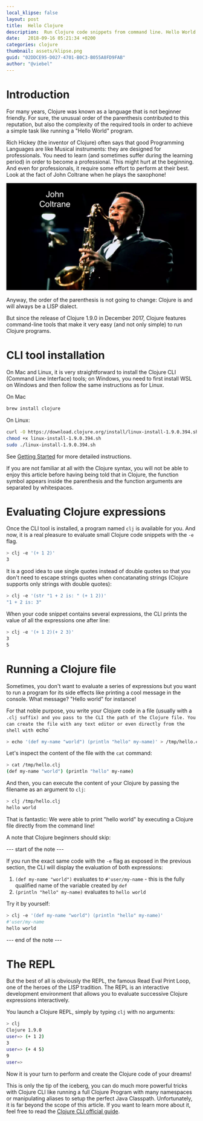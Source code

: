 ```yaml
---
local_klipse: false
layout: post
title:  Hello Clojure
description:  Run Clojure code snippets from command line. Hello World in Clojure.
date:   2018-09-16 05:21:34 +0200
categories: clojure
thumbnail: assets/klipse.png
guid: "02DDCE95-D027-4701-B0C3-B055A8FD9FAB"
author: "@viebel"
---
```



# Introduction

For many years, Clojure was known as a language that is not beginner friendly. For sure, the unusual order of the parenthesis contributed to this reputation, but also the complexity of the required tools in order to achieve a simple task like running a "Hello World" program. 

Rich Hickey (the inventor of Clojure) often says that good Programming Languages are like Musical instruments: they are designed for professionals. You need to learn (and sometimes suffer during the learning period) in order to become a professional. This might hurt at the beginning. And even for professionals, it require some effort to perform at their best. Look at the fact of John Coltrane when he plays the saxophone!

![Coltrane](/assets/coltrane.png)

Anyway, the order of the parenthesis is not going to change: Clojure is and will always be a LISP dialect. 

But since the release of Clojure 1.9.0 in December 2017, Clojure features command-line tools that make it very easy (and not only simple) to run Clojure programs.




# CLI tool installation 

On Mac and Linux, it is very straightforward to install the Clojure CLI (Command Line Interface) tools; on Windows, you need to first install WSL on Windows and then follow the same instructions as for Linux.

On Mac

~~~bash
brew install clojure
~~~

On Linux:

~~~bash
curl -O https://download.clojure.org/install/linux-install-1.9.0.394.sh
chmod +x linux-install-1.9.0.394.sh
sudo ./linux-install-1.9.0.394.sh
~~~

See [Getting Started](https://clojure.org/guides/getting_started) for more detailed instructions.

If you are not familiar at all with the Clojure syntax, you will not be able to enjoy this article before having being told that in Clojure, the function symbol appears inside the parenthesis and the function arguments are separated by whitespaces.

# Evaluating Clojure expressions

Once the CLI tool is installed, a program named `clj` is available for you. And now, it is a real pleasure to evaluate small Clojure code snippets with the `-e` flag. 

~~~bash
> clj -e '(+ 1 2)'
3
~~~

It is a good idea to use single quotes instead of double quotes so that you don't need to escape strings quotes when concatanating strings (Clojure supports only strings with double quotes):

~~~bash
> clj -e '(str "1 + 2 is: " (+ 1 2))'
"1 + 2 is: 3"
~~~


When your code snippet contains several expressions, the CLI prints the value of all the expressions one after line:

~~~bash
> clj -e '(+ 1 2)(+ 2 3)'
3
5
~~~

# Running a Clojure file

Sometimes, you don't want to evaluate a series of expressions but you want to run a program for its side effects like printing a cool message in the console. What message? "Hello world" for instance!

For that noble purpose, you write your Clojure code in a file (usually with a `.clj suffix) and you pass to the CLI the path of the Clojure file. You can create the file with any text editor or even directly from the shell with `echo`

~~~bash
> echo '(def my-name "world") (println "hello" my-name)' > /tmp/hello.clj
~~~

Let's inspect the content of the file with the `cat` command:

~~~bash
> cat /tmp/hello.clj
(def my-name "world") (println "hello" my-name)
~~~

And then, you can execute the content of your Clojure by passing the filename as an argument to `clj`:

~~~bash
> clj /tmp/hello.clj
hello world
~~~

That is fantastic: We were able to print "hello world" by executing a Clojure file directly from the command line!

A note that Clojure beginners should skip:

--- start of the note ---

If you run the exact same code with the `-e` flag as exposed in the previous section, the CLI will display the evaluation of both expressions:

1. `(def my-name "world")` evaluates to `#'user/my-name` - this is the fully qualified name of the variable created by `def`
2. `(println "hello" my-name)` evaluates to `hello world`

Try it by yourself:

~~~bash
> clj -e '(def my-name "world") (println "hello" my-name)'
#'user/my-name
hello world
~~~

--- end of the note ---

# The REPL

But the best of all is obviously the REPL, the famous Read Eval Print Loop, one of the heroes of the LISP tradition. The REPL is an interactive development environment that allows you to evaluate successive Clojure expressions interactively.

You launch a Clojure REPL, simply by typing `clj` with no arguments:

~~~bash
> clj
Clojure 1.9.0
user=> (+ 1 2)
3
user=> (+ 4 5)
9
user=>
~~~

Now it is your turn to perform and create the Clojure code of your dreams!

This is only the tip of the iceberg, you can do much more powerful tricks with Clojure CLI like running a full Clojure Program with many namespaces or manipulating aliases to setup the perfect Java Classpath. Unfortunately, it is far beyond the scope of this article. If you want to learn more about it, feel free to read the [Clojure CLI official guide](https://clojure.org/guides/deps_and_cli).
